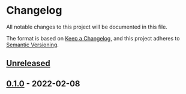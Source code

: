 # Changelog

All notable changes to this project will be documented in this file.

The format is based on [Keep a Changelog](https://keepachangelog.com/en/1.0.0/),
and this project adheres to [Semantic Versioning](https://semver.org/spec/v2.0.0.html).

## [Unreleased]

## [0.1.0] - 2022-02-08


[Unreleased]: https://github.com/giantswarm/default-apps-aws/compare/v0.1.0...HEAD
[0.1.0]: https://github.com/giantswarm/default-apps-aws/releases/tag/v0.1.0
